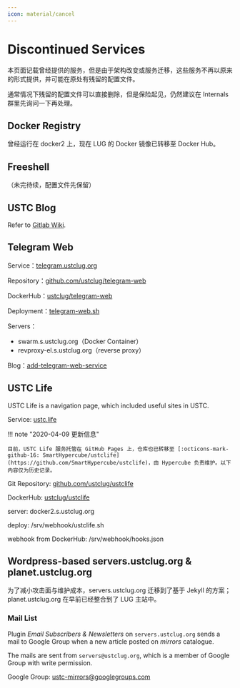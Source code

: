 ```yaml
---
icon: material/cancel
---
```


# Discontinued Services

本页面记载曾经提供的服务，但是由于架构改变或服务迁移，这些服务不再以原来的形式提供，并可能在原处有残留的配置文件。

通常情况下残留的配置文件可以直接删除，但是保险起见，仍然建议在 Internals 群里先询问一下再处理。

## Docker Registry

曾经运行在 docker2 上，现在 LUG 的 Docker 镜像已转移至 Docker Hub。

## Freeshell

（未完待续，配置文件先保留）

## USTC Blog

Refer to [Gitlab Wiki](https://git.lug.ustc.edu.cn/ustc-blog/ustc-blog/wikis/home).

## Telegram Web

Service：[telegram.ustclug.org](https://telegram.ustclug.org)

Repository：[github.com/ustclug/telegram-web](https://github.com/ustclug/telegram-web)

DockerHub：[ustclug/telegram-web](https://hub.docker.com/r/ustclug/telegram-web)

Deployment：[telegram-web.sh](https://git.lug.ustc.edu.cn/ustclug/docker-run-script/blob/master/telegram-web/telegram-web.sh)

Servers：

* swarm.s.ustclug.org（Docker Container）
* revproxy-el.s.ustclug.org（reverse proxy）

Blog：[add-telegram-web-service](https://servers.blog.ustc.edu.cn/2016/10/add-telegram-web-service/)

## USTC Life

USTC Life is a navigation page, which included useful sites in USTC.

Service: [ustc.life](https://ustc.life)

!!! note "2020-04-09 更新信息"

    目前，USTC Life 服务托管在 GitHub Pages 上，仓库也已转移至 [:octicons-mark-github-16: SmartHypercube/ustclife](https://github.com/SmartHypercube/ustclife)，由 Hypercube 负责维护。以下内容仅为历史记录。

Git Repository: [github.com/ustclug/ustclife](https://github.com/ustclug/ustclife)

DockerHub: [ustclug/ustclife](https://hub.docker.com/r/ustclug/ustclife/builds/)

server: docker2.s.ustclug.org

deploy: /srv/webhook/ustclife.sh

webhook from DockerHub: /srv/webhook/hooks.json

## Wordpress-based servers.ustclug.org & planet.ustclug.org

为了减小攻击面与维护成本，servers.ustclug.org 迁移到了基于 Jekyll 的方案；planet.ustclug.org 在早前已经整合到了 LUG 主站中。

### Mail List

Plugin *Email Subscribers & Newsletters* on `servers.ustclug.org` sends a mail to Google Group when a new article posted on *mirrors* catalogue.

The mails are sent from `servers@ustclug.org`, which is a member of Google Group with write permission.

Google Group: [ustc-mirrors@googlegroups.com](https://groups.google.com/d/forum/ustc-mirrors)
